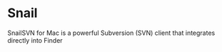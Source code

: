 # Snail
SnailSVN for Mac is a powerful Subversion (SVN) client that integrates directly into Finder
